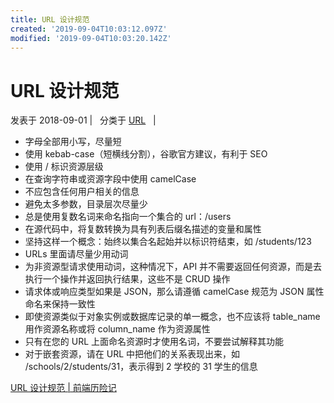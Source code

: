 ```yaml
---
title: URL 设计规范
created: '2019-09-04T10:03:12.097Z'
modified: '2019-09-04T10:03:20.142Z'
---
```


# URL 设计规范

发表于 2018\-09\-01 |   分类于 [URL](https://zhulichao.github.io/categories/URL/)   |  [](https://zhulichao.github.io/2018/09/01/url-design/#comments)

*   字母全部用小写，尽量短
*   使用 kebab\-case（短横线分割），谷歌官方建议，有利于 SEO
*   使用 / 标识资源层级
*   在查询字符串或资源字段中使用 camelCase
*   不应包含任何用户相关的信息
*   避免太多参数，目录层次尽量少
*   总是使用复数名词来命名指向一个集合的 url：/users
*   在源代码中，将复数转换为具有列表后缀名描述的变量和属性
*   坚持这样一个概念：始终以集合名起始并以标识符结束，如 /students/123
*   URLs 里面请尽量少用动词
*   为非资源型请求使用动词，这种情况下，API 并不需要返回任何资源，而是去执行一个操作并返回执行结果，这些不是 CRUD 操作
*   请求体或响应类型如果是 JSON，那么请遵循 camelCase 规范为 JSON 属性命名来保持一致性
*   即使资源类似于对象实例或数据库记录的单一概念，也不应该将 table\_name 用作资源名称或将 column\_name 作为资源属性
*   只有在您的 URL 上面命名资源时才使用名词，不要尝试解释其功能
*   对于嵌套资源，请在 URL 中把他们的关系表现出来，如 /schools/2/students/31，表示得到 2 学校的 31 学生的信息

[URL 设计规范 | 前端历险记](https://zhulichao.github.io/2018/09/01/url-design/)
